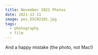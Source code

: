 ```yaml
---
title: November 2021 Photos
date: 2021-12-11
image: pos_DSC02101.jpg
tags:
  - photography
  - film
---
```




<v-img src="pos_DSC02101.jpg" alt="bar" :dirp="dir"></v-img>
<v-img src="pos_DSC02210.jpg" alt="bar" :dirp="dir"></v-img>
<v-img src="pos_DSC02213.jpg" alt="bar" :dirp="dir"></v-img>
<v-img src="pos_DSC02307.jpg" alt="bar" :dirp="dir"></v-img>
<v-img src="pos_DSC02400.jpg" alt="bar" :dirp="dir"></v-img>
<v-img src="pos_DSC02217.jpg" alt="bar" :dirp="dir"></v-img>
<v-img src="pos_DSC02226.jpg" alt="bar" :dirp="dir"></v-img>
<v-img src="pos_DSC02236.jpg" alt="bar" :dirp="dir"></v-img>
<v-img src="pos_DSC02277.jpg" alt="bar" :dirp="dir"></v-img>
<v-img src="pos_DSC02231.jpg" alt="bar" :dirp="dir"></v-img>
<v-img src="pos_DSC02237.jpg" alt="bar" :dirp="dir"></v-img>
<v-img src="pos_DSC02272.jpg" alt="bar" :dirp="dir"></v-img>
<v-img src="pos_DSC02304.jpg" alt="bar" :dirp="dir"></v-img>
<v-img src="pos_DSC02102.jpg" alt="bar" :dirp="dir"></v-img>
<v-img src="pos_DSC02126.jpg" alt="bar" :dirp="dir"></v-img>
<v-img src="pos_DSC02129.jpg" alt="bar" :dirp="dir"></v-img>
<v-img src="pos_DSC02211.jpg" alt="bar" :dirp="dir"></v-img>
<v-img src="pos_DSC02193.jpg" alt="bar" :dirp="dir"></v-img>
<v-img src="pos_DSC02256.jpg" alt="bar" :dirp="dir"></v-img>
<v-img src="pos_DSC02387.jpg" alt="bar" :dirp="dir"></v-img>
<v-img src="pos_DSC02291.jpg" alt="bar" :dirp="dir"></v-img>


<span>And a happy mistake (the photo, not Mac!)</span>

<v-img src="pos_DSC02093.jpg" alt="bar" :dirp="dir"></v-img>